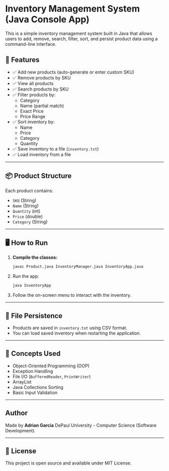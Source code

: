 # Inventory Management System (Java Console App)

This is a simple inventory management system built in Java that allows users to add, remove, search, filter, sort, and persist product data using a command-line interface.

## 🚀 Features

- ✅ Add new products (auto-generate or enter custom SKU)
- ✅ Remove products by SKU
- ✅ View all products
- ✅ Search products by SKU
- ✅ Filter products by:
    - Category
    - Name (partial match)
    - Exact Price
    - Price Range
- ✅ Sort inventory by:
    - Name
    - Price
    - Category
    - Quantity
- ✅ Save inventory to a file (`inventory.txt`)
- ✅ Load inventory from a file

---

## 📦 Product Structure

Each product contains:

- `SKU` (String)
- `Name` (String)
- `Quantity` (int)
- `Price` (double)
- `Category` (String)

---

## 🖥️ How to Run

1. **Compile the classes:**

   ```bash
   javac Product.java InventoryManager.java InventoryApp.java

2. Run the app:

    ```bash
   java InventoryApp
3. Follow the on-screen menu to interact with the inventory.

---
## 📂 File Persistence

- Products are saved in `inventory.txt` using CSV format.
- You can load saved inventory when restarting the application.

---

## 🧠 Concepts Used

- Object-Oriented Programming (OOP)
- Exception Handling
- File I/O (`BufferedReader`, `PrintWriter`)
- ArrayList
- Java Collections Sorting
- Basic Input Validation

---
## Author

Made by **Adrian Garcia**
DePaul University - Computer Science (Software Development)

---
## 📘 License

This project is open source and available under MIT License.
